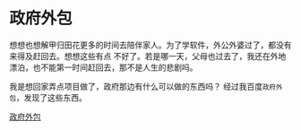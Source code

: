 # 政府外包
想想也想解甲归田花更多的时间去陪伴家人。为了学软件，外公外婆过了，都没有来得及赶回去。想想这些有点
不好了。若是哪一天，父母也过去了，我还在外地漂泊，也不能第一时间赶回去，那不是人生的悲剧吗。

我是想回家弄点项目做了，政府那边有什么可以做的东西吗？
经过我百度`政府外包`，发现了这些东西。

[政府外包](https://baike.baidu.com/item/%E6%94%BF%E5%BA%9C%E5%A4%96%E5%8C%85/4158540?fr=aladdin)
